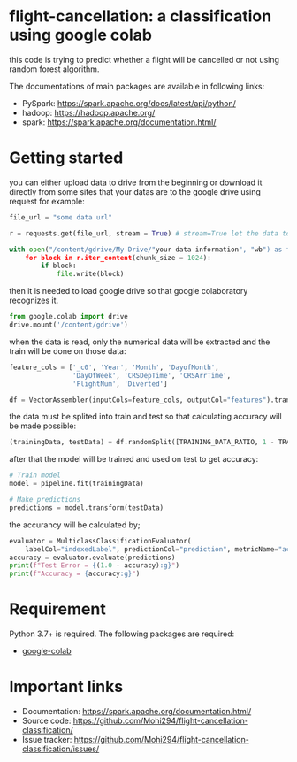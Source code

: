 # flight-cancellation: a classification using google colab
this code is trying to predict whether a flight will be cancelled or not using random forest algorithm.

The documentations of main packages are available in following links:
- PySpark: https://spark.apache.org/docs/latest/api/python/
- hadoop: https://hadoop.apache.org/
- spark: https://spark.apache.org/documentation.html/

# Getting started
you can either upload data to drive from the beginning or download it directly from some sites that your datas are to the google drive using request for example:

```python
file_url = "some data url"

r = requests.get(file_url, stream = True) # stream=True let the data to come as chunks.

with open("/content/gdrive/My Drive/"your data information", "wb") as file: 
	for block in r.iter_content(chunk_size = 1024): 
		if block: 
			file.write(block)
```

then it is needed to load google drive so that google colaboratory recognizes it.

```python
from google.colab import drive
drive.mount('/content/gdrive')
```

when the data is read, only the numerical data will be extracted and the train will be done on those data:
```python
feature_cols = ['_c0', 'Year', 'Month', 'DayofMonth',
                'DayOfWeek', 'CRSDepTime', 'CRSArrTime',
                'FlightNum', 'Diverted']

df = VectorAssembler(inputCols=feature_cols, outputCol="features").transform(df)
```

the data must be splited into train and test so that calculating accuracy will be made possible:
```python
(trainingData, testData) = df.randomSplit([TRAINING_DATA_RATIO, 1 - TRAINING_DATA_RATIO])
```
 after that the model will be trained and used on test to get accuracy:
```python
# Train model
model = pipeline.fit(trainingData)

# Make predictions
predictions = model.transform(testData)
```

the accurancy will be calculated by;
```python
evaluator = MulticlassClassificationEvaluator(
    labelCol="indexedLabel", predictionCol="prediction", metricName="accuracy")
accuracy = evaluator.evaluate(predictions)
print(f"Test Error = {(1.0 - accuracy):g}")
print(f"Accuracy = {accuracy:g}")
```

# Requirement
Python 3.7+ is required. The following packages are required:
- [google-colab](https://colab.research.google.com/github/cs231n/cs231n.github.io/blob/master/python-colab.ipynb#:~:text=Note%20that%20as%20of%20April%202020%2C%20Colab%20uses%20Python%203.6.)


# Important links
- Documentation: https://spark.apache.org/documentation.html/
- Source code: https://github.com/Mohi294/flight-cancellation-classification/
- Issue tracker: https://github.com/Mohi294/flight-cancellation-classification/issues/





